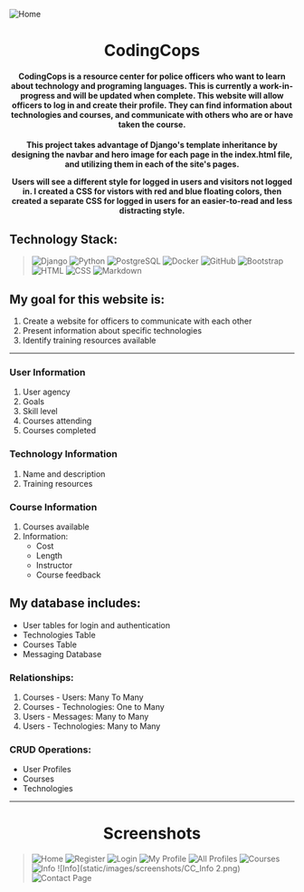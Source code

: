 ![Home](static/images/cc_logo.png)



<h1 align="center">CodingCops</h1>

<h4 align="center">
CodingCops is a resource center for police officers who want to learn about technology and programing languages.  
This is currently a work-in-progress and will be updated when complete.
This website will allow officers to log in and create their profile.  They can find information about technologies and courses, and communicate with others who are or have taken the course. 
</h4>

<h4 align="center">
This project takes advantage of Django's template inheritance by designing the navbar and hero image for each page in the index.html file, and utilizing them in each of the site's pages.

Users will see a different style for logged in users and visitors not logged in.  I created a CSS for vistors with red and blue floating colors, then created a separate CSS for logged in users for an easier-to-read and less distracting style.


## Technology Stack:


> ![Django](https://img.shields.io/badge/Django-092E20?style=for-the-badge&logo=django&logoColor=green)
![Python](https://img.shields.io/badge/Python-FFD43B?style=for-the-badge&logo=python&logoColor=blue)
![PostgreSQL](https://img.shields.io/badge/PostgreSQL-316192?style=for-the-badge&logo=postgresql&logoColor=white)
![Docker](https://img.shields.io/badge/Docker-2CA5E0?style=for-the-badge&logo=docker&logoColor=white)
![GitHub](https://img.shields.io/badge/GitHub-100000?style=for-the-badge&logo=github&logoColor=white)
![Bootstrap](https://img.shields.io/badge/Bootstrap-563D7C?style=for-the-badge&logo=bootstrap&logoColor=white)
![HTML](https://img.shields.io/badge/HTML5-E34F26?style=for-the-badge&logo=html5&logoColor=white)
![CSS](https://img.shields.io/badge/CSS3-1572B6?style=for-the-badge&logo=css3&logoColor=white)
![Markdown](https://img.shields.io/badge/Markdown-000000?style=for-the-badge&logo=markdown&logoColor=white)  

## My goal for this website is:
1. Create a website for officers to communicate with each other
2. Present information about specific technologies
3. Identify training resources available

___


### User Information
1. User agency
2. Goals
3. Skill level
4. Courses attending
5. Courses completed
            

###  Technology Information
1. Name and description
2. Training resources


###  Course Information
1. Courses available
2. Information:
    * Cost
    * Length
    * Instructor
    * Course feedback

## My database includes:
-   User tables for login and authentication
-   Technologies Table
-   Courses Table
-   Messaging Database  

### Relationships:
1. Courses - Users: Many To Many
2. Courses - Technologies: One to Many 
3. Users - Messages: Many to Many
4. Users - Technologies: Many to Many

### CRUD Operations:
- User Profiles 
- Courses
- Technologies

___


<!-- <h1 align="center">Links</h1>

* GitHub Local Version:  https://github.com/Tom-Stout325/flightplan-local.git

* GitHub AWS Version:  https://github.com/Tom-Stout325/flightplan-aws.git

* Docker Hub:  https://hub.docker.com/u/tomstout325  

___ -->

<!-- <h1 align="center">Instructions</h1> -->


<!-- 1. Create a PostgreSQL database:  
    - drones

2. A sample database is provided:
    - Flights-Drones.sql
    - Copy the SQL statments into PGAdmin and run

3. Create a virtual environment
    - python3 -m venv venv

4. Run virtual environment:
    - source venv/bin/activate

5. Install packages:    
    - pip install -r requirements.txt -->



<h1 align="center">Screenshots</h1>

> ![Home](static/images/screenshots/CC_Home.png)
![Register](static/images/screenshots/CC_Register.png)
![Login](static/images/screenshots/CC_Login.png)
![My Profile](static/images/screenshots/CC_MyProfile.png)
![All Profiles](static/images/screenshots/CC_AllProfiles.png)
![Courses](static/images/screenshots/CC_Courses.png)
![Info](static/images/screenshots/CC_Info.png)
![Info](static/images/screenshots/CC_Info 2.png)
![Contact Page](static/images/screenshots/CC_Contact.png)